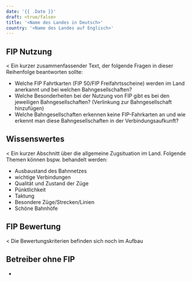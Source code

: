 ```yaml
---
date: '{{ .Date }}'
draft: <true/false>
title: '<Name des Landes in Deutsch>'
country: '<Name des Landes auf Englisch>'
---
```


## FIP Nutzung

<
Ein kurzer zusammenfassender Text, der folgende Fragen in dieser Reihenfolge beantworten sollte:
- Welche FIP Fahrtkarten (FIP 50/FIP Freifahrtsscheine) werden im Land anerkannt und bei welchen Bahngesellschaften?
- Welche Besonderheiten bei der Nutzung von FIP gibt es bei den jeweiligen Bahngesellschaften? (Verlinkung zur Bahngesellschaft hinzufügen)
- Welche Bahngesellschaften erkennen keine FIP-Fahrkarten an und wie erkennt man diese Bahngesellschaften in der Verbindungsaufkunft? 
>

## Wissenswertes

<
Ein kurzer Abschnitt über die allgemeine Zugsituation im Land. Folgende Themen können bspw. behandelt werden:
- Ausbaustand des Bahnnetzes
- wichtige Verbindungen
- Qualität und Zustand der Züge
- Pünktlichkeit
- Taktung
- Besondere Züge/Strecken/Linien
- Schöne Bahnhöfe
>

## FIP Bewertung

<
Die Bewertungskriterien befinden sich noch im Aufbau
>

## Betreiber ohne FIP
- <Name der Bahngesellschaft>
